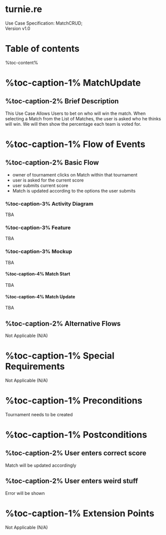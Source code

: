 # turnie.re

Use Case Specification: MatchCRUD;  
Version v1.0

# Table of contents

%toc-content%

# %toc-caption-1% MatchUpdate

## %toc-caption-2% Brief Description

This Use Case Allows Users to bet on who will win the match. When selecting a Match from the List of Matches, the user is asked who he thinks will win. We will then show the percentage each team is voted for.

# %toc-caption-1% Flow of Events

## %toc-caption-2% Basic Flow

 - owner of tournament clicks on Match within that tournament
 - user is asked for the current score 
 - user submits current score
 - Match is updated according to the options the user submits
 
### %toc-caption-3% Activity Diagram
TBA

### %toc-caption-3% Feature
TBA

### %toc-caption-3% Mockup
TBA

#### %toc-caption-4% Match Start
TBA

#### %toc-caption-4% Match Update
TBA

## %toc-caption-2% Alternative Flows
Not Applicable (N/A)

# %toc-caption-1% Special Requirements
Not Applicable (N/A)

# %toc-caption-1% Preconditions
Tournament needs to be created

# %toc-caption-1% Postconditions

## %toc-caption-2% User enters correct score
Match will be updated accordingly

## %toc-caption-2% User enters weird stuff
Error will be shown

# %toc-caption-1% Extension Points
Not Applicable (N/A)
